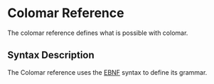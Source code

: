 # Colomar Reference

The colomar reference defines what is possible with colomar.

## Syntax Description

The Colomar reference uses the [EBNF](https://en.wikipedia.org/wiki/Extended_Backus%E2%80%93Naur_form) syntax to define its grammar.